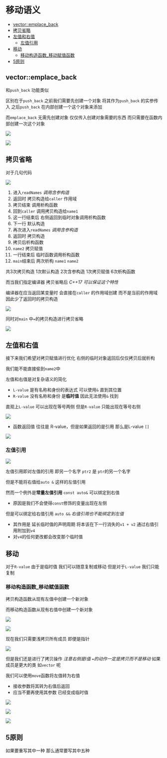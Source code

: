 # 移动语义
 
* [vector::emplace_back](#vector::emplace_back)
* [拷贝省略](#拷贝省略)
* [左值和右值](#左值和右值)
  * [左值引用](#左值引用)
* [移动](#移动)
  * [移动构造函数_移动赋值函数](#移动构造函数_移动赋值函数)
* [5原则](#5原则)

## vector::emplace_back

和`push_back` 功能类似 

区别在于`push_back` 之前我们需要先创建一个对象 将其作为`push_back` 的实参传入 之后`push_back` 在内部创建一个这个对象来添加

而`emplace_back` 无需先创建对象 仅仅传入创建对象需要的东西 而只需要在函数内部创建一次这个对象

![](img/9677f7d6.png)

![](img/a9bda3aa.png)

## 拷贝省略

对于几句代码

![](img/8d46135c.png)

1. 进入`readNames` *调用含参构造* 
2. 返回时 拷贝构造给`caller` 作用域 
3. 拷贝结束 调用析构函数 
4. 回到`caller` 调用拷贝构造给`name1` 
5. 这一行结束后 右侧返回到临时对象调用析构函数
6. 下一行 默认构造
7. 再次进入`readNames` *调用含参构造*
8. 返回时 拷贝构造
9. 拷贝后析构函数
10. `name2` 拷贝赋值
11. 一行结束后 临时函数调用析构函数
12. `main`结束后 两次析构 `name1` `name2`

共3次拷贝构造 1次默认构造 2次含参构造 1次拷贝赋值 6次析构函数

而当我们指定编译器 拷贝省略后 *C++17 可以保证这个特性* 

编译器在应当返回某变量时 会直接在`caller` 的作用域创建 而不是当前的作用域 因此少了返回时的拷贝构造

![](img/4e366a1d.png)

同时对`main` 中`=`的拷贝构造进行拷贝省略

![](img/f3da708b.png)

## 左值和右值

接下来我们希望对拷贝赋值进行优化 右侧的临时对象返回后仅仅拷贝后就析构

我们能不能直接偷到`name2`中

左值和右值是对复杂语义的简化

* `L-value` 是有名称和身份的表达式 可以使用`&` 直到其位置
* `R-value` 没有名称和身份 是**临时值** 因此无法使用`&` 找到

直观上`L-value` 可以出现在等号两侧 但是`R-value` 只能出现在等号右侧

![](img/8eeb99b2.png)

* 函数返回值 往往是 R-value，但是如果返回的是引用 那么是L-value `[]`

![](img/2f213279.png)

### 左值引用

![](img/b563295c.png)

左值引用即对左值的引用 即另一个名字 `ptr2` 是 `ptr`的另一个名字

但是不能将右值给`auto &` 这样的左值引用

然而一个例外是**常量左值引用** `const auto&` 可以绑定到右值

* 原因是我们不会使得`const`修饰的变量出现在左侧

但是可以绑定给右值引用 `auto &&` *右值引用也不能绑定到左值*

* 其作用是 延长临时值的声明周期 将本该在下一行消失的`v1 + v2` 通过右值引用附加到`v4`
* 对`v4`的任何更改都会改变那个临时值

## 移动

对于`R-value` 由于是临时值 我们可以随意复制或移动 但是对于`L-value` 我们只能复制

### 移动构造函数_移动赋值函数

拷贝构造函数从现有左值中创建一个新对象

而移动构造函数从现有右值中创建一个新对象

![](img/eb97546a.png)

![](img/66dbf673.png)

现在我们只需要浅拷贝所有成员 即便是指针

![](img/afe786cc.png)

但是我们还是进行了拷贝操作 *注意右侧是l值 `=`的动作一定是拷贝而不是移动* 如果成员是更大的类 如`vector` 呢

我们可以使用`move`函数将左值转为右值

* 接收参数将其转为右值后返回
* 应当不要再使用其参数 已经变成临时值

![](img/0ec368c3.png)

![](img/25563531.png)

![](img/b3fa9791.png)

## 5原则

如果要重写其中一种 那么通常要写其中五种


